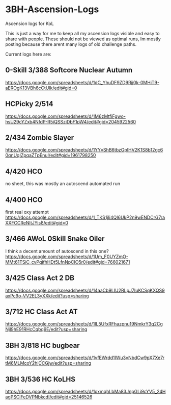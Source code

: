 # 3BH-Ascension-Logs
Ascension logs for KoL

This is just a way for me to keep all my ascension logs visible and easy to share with people. These should not be viewed as optimal runs, Im mostly posting because there arent many logs of old challenge paths.

Current logs here are: 

## 0-Skill 3/388 Softcore Nuclear Autumn
https://docs.google.com/spreadsheets/d/1dC_YhuDF9ZD9Rjj0k-0MHiT9-aEROgK13VBh6cCtUlk/edit#gid=0

## HCPicky 2/514 
https://docs.google.com/spreadsheets/d/1M6zMtfiFgwo-hsU29cYZxb4NfdP-R5iQSSziDbF1pW4/edit#gid=2045922560

## 2/434 Zombie Slayer
https://docs.google.com/spreadsheets/d/1YYvShB6tbzGpIHV2K1S8b12gc60qnUqIZpqaZTpEnuI/edit#gid=1961798250

## 4/420 HCO
no sheet, this was mostly an autoscend automated run

## 4/400 HCO
first real oxy attempt
https://docs.google.com/spreadsheets/d/1_TKS1jIi4QI6UkP2n9wENDCrG7raXXFCCReNltJYis8/edit#gid=0

## 3/466 AWoL 0Skill Snake Oiler
I think a decent amount of autoscend in this one?
https://docs.google.com/spreadsheets/d/1Um_F0UYZmO-MMt61TSiC_cvPqifhHDt5LfnNpCIO5r0/edit#gid=766021671

## 3/425 Class Act 2 DB
https://docs.google.com/spreadsheets/d/14aaCb9LIU2RLpJ7IuKCSqKXQS9axPc9o-VV2EL3yXXk/edit?usp=sharing

## 3/712 HC Class Act AT
https://docs.google.com/spreadsheets/d/1IL5UfxRFhazpnu19NmkrY3q2CgNjl9hE91RHcCqbq9E/edit?usp=sharing

## 3BH 3/818 HC bugbear
https://docs.google.com/spreadsheets/d/1vfEWrdd1IWu3vNbdCw9pX7Xe7rtM6MLMcoY2hjCCGjw/edit?usp=sharing

## 3BH 3/536 HC KoLHS
https://docs.google.com/spreadsheets/d/1oxmqhLbMa83JnpGLi9cYV5_24HagPSClFeDVPNbkcdI/edit#gid=25146526
